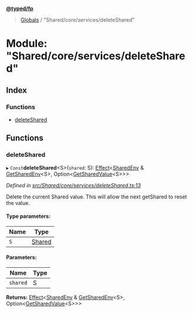 **[@typed/fp](../README.md)**

> [Globals](../globals.md) / "Shared/core/services/deleteShared"

# Module: "Shared/core/services/deleteShared"

## Index

### Functions

* [deleteShared](_shared_core_services_deleteshared_.md#deleteshared)

## Functions

### deleteShared

▸ `Const`**deleteShared**\<S>(`shared`: S): [Effect](_effect_effect_.effect.md)\<[SharedEnv](../interfaces/_shared_core_services_sharedenv_.sharedenv.md) & [GetSharedEnv](_shared_core_model_shared_.md#getsharedenv)\<S>, Option\<[GetSharedValue](_shared_core_model_shared_.md#getsharedvalue)\<S>>>

*Defined in [src/Shared/core/services/deleteShared.ts:13](https://github.com/TylorS/typed-fp/blob/6ccb290/src/Shared/core/services/deleteShared.ts#L13)*

Delete the current Shared value. This will allow the next getShared to reset the value.

#### Type parameters:

Name | Type |
------ | ------ |
`S` | [Shared](_shared_core_model_shared_.shared.md) |

#### Parameters:

Name | Type |
------ | ------ |
`shared` | S |

**Returns:** [Effect](_effect_effect_.effect.md)\<[SharedEnv](../interfaces/_shared_core_services_sharedenv_.sharedenv.md) & [GetSharedEnv](_shared_core_model_shared_.md#getsharedenv)\<S>, Option\<[GetSharedValue](_shared_core_model_shared_.md#getsharedvalue)\<S>>>
